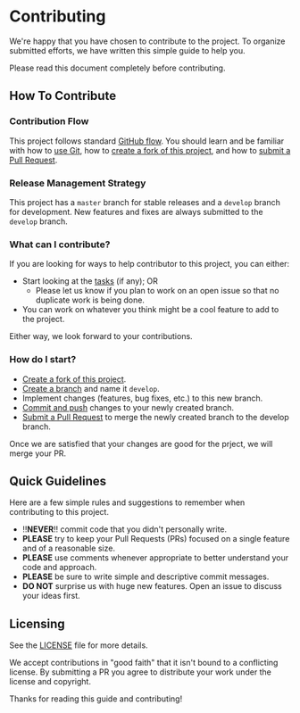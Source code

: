 # Contributing

We're happy that you have chosen to contribute to the project. To organize submitted efforts, we have written this simple guide to help you.

Please read this document completely before contributing.


## How To Contribute
### Contribution Flow
This project follows standard [GitHub flow](https://docs.github.com/en/get-started/using-github/github-flow). 
You should learn and be familiar with how to [use Git](https://help.github.com/articles/set-up-git/), how to [create a fork of this project](https://help.github.com/articles/fork-a-repo/), 
and how to [submit a Pull Request](https://help.github.com/articles/using-pull-requests/).

### Release Management Strategy
This project has a `master` branch for stable releases and a `develop` branch for development. New features and fixes are always submitted to the `develop` branch.

### What can I contribute?
If you are looking for ways to help contributor to this project, you can either:  
* Start looking at the [tasks](../../issues) (if any); OR
  * Please let us know if you plan to work on an open issue so that no duplicate work is being done.
* You can work on whatever you think might be a cool feature to add to the project.

Either way, we look forward to your contributions.

### How do I start?
* [Create a fork of this project](https://help.github.com/articles/fork-a-repo/).
* [Create a branch](https://git-scm.com/book/en/v2/Git-Branching-Basic-Branching-and-Merging) and name it `develop`.
* Implement changes (features, bug fixes, etc.) to this new branch.
* [Commit and push](https://git-scm.com/book/en/v2/Git-Branching-Basic-Branching-and-Merging) changes to your newly created branch.
* [Submit a Pull Request](https://help.github.com/articles/using-pull-requests/) to merge the newly created branch to the develop branch.

Once we are satisfied that your changes are good for the prject, we will merge your PR.

## Quick Guidelines

Here are a few simple rules and suggestions to remember when contributing to this project.

* :bangbang:**NEVER**:bangbang: commit code that you didn't personally write.
* **PLEASE** try to keep your Pull Requests (PRs) focused on a single feature and of a reasonable size.
* **PLEASE** use comments whenever appropriate to better understand your code and approach.
* **PLEASE** be sure to write simple and descriptive commit messages.
* **DO NOT** surprise us with huge new features. Open an issue to discuss your ideas first.

## Licensing

See the [LICENSE](LICENSE) file for more details. 

We accept contributions in "good faith" that it isn't bound to a conflicting license.  By submitting a PR you agree to distribute your work under the license and copyright.

Thanks for reading this guide and contributing!
